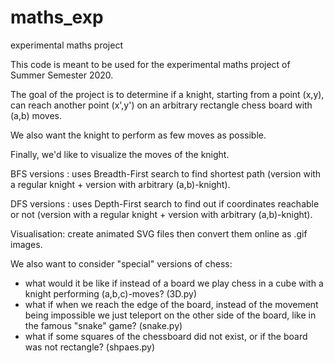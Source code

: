 # maths_exp
experimental maths project

This code is meant to be used for the experimental maths project of Summer Semester 2020.

The goal of the project is to determine if a knight, starting from a point (x,y),  can reach another point (x',y') on an arbitrary rectangle chess board with (a,b) moves.

We also want the knight to perform as few moves as possible. 

Finally, we'd like to visualize the moves of the knight.

BFS versions : uses Breadth-First search to find shortest path (version with a regular knight + version with arbitrary (a,b)-knight).

DFS versions : uses Depth-First search to find out if coordinates reachable or not (version with a regular knight + version with arbitrary (a,b)-knight).

Visualisation: create animated SVG files then convert them online as .gif images.

We also want to consider "special" versions of chess: 
- what would it be like if instead of a board we play chess in a cube with a knight performing (a,b,c)-moves? (3D.py)
- what if when we reach the edge of the board, instead of the movement being impossible we just teleport on the other side of the board, like in the famous "snake" game? (snake.py)
- what if some squares of the chessboard did not exist, or if the board was not rectangle? (shpaes.py)
